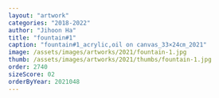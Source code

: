 ```yaml
---
layout: "artwork"
categories: "2018-2022"
author: "Jihoon Ha"
title: "fountain#1"
caption: "fountain#1_acrylic,oil on canvas_33×24㎝_2021"
image: /assets/images/artworks/2021/fountain-1.jpg
thumb: /assets/images/artworks/2021/thumbs/fountain-1.jpg
order: 2740
sizeScore: 02
orderByYear: 2021048
---
```


